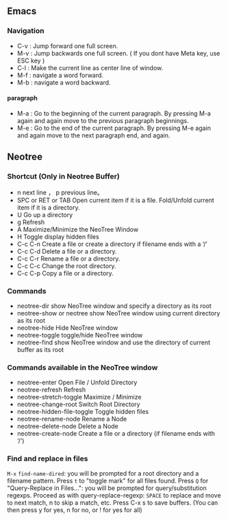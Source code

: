 ## Emacs

### Navigation

- C-v : Jump forward one full screen.
- M-v : Jump backwards one full screen. ( If you dont have Meta key, use ESC key )
- C-l : Make the current line as center line of window.
- M-f : navigate a word forward.
- M-b : navigate a word backward.

#### paragraph
- M-a : Go to the beginning of the current paragraph. By pressing M-a again and again move to the previous paragraph beginnings.
- M-e : Go to the end of the current paragraph. By pressing M-e again and again move to the next paragraph end, and again.


## Neotree
### Shortcut (Only in Neotree Buffer)
- n next line ， p previous line。
- SPC or RET or TAB Open current item if it is a file. Fold/Unfold current item if it is a directory.
- U Go up a directory
- g Refresh
- A Maximize/Minimize the NeoTree Window
- H Toggle display hidden files
- C-c C-n Create a file or create a directory if filename ends with a ‘/’
- C-c C-d Delete a file or a directory.
- C-c C-r Rename a file or a directory.
- C-c C-c Change the root directory.
- C-c C-p Copy a file or a directory.

### Commands
- neotree-dir show NeoTree window and specify a directory as its root
- neotree-show or neotree show NeoTree window using current directory as its root
- neotree-hide Hide NeoTree window
- neotree-toggle toggle/hide NeoTree window
- neotree-find show NeoTree window and use the directory of current buffer as its root

### Commands available in the NeoTree window
- neotree-enter Open File / Unfold Directory
- neotree-refresh Refresh
- neotree-stretch-toggle Maximize / Minimize
- neotree-change-root Switch Root Directory
- neotree-hidden-file-toggle Toggle hidden files 
- neotree-rename-node Rename a Node
- neotree-delete-node Delete a Node
- neotree-create-node Create a file or a directory (if filename ends with ‘/’)

### Find and replace in files
`M-x` `find-name-dired`: you will be prompted for a root directory and a filename pattern.
Press `t` to "toggle mark" for all files found.
Press `Q` for "Query-Replace in Files...": you will be prompted for query/substitution regexps.
Proceed as with query-replace-regexp: `SPACE` to replace and move to next match, n to skip a match, etc.
Press C-x s to save buffers. (You can then press y for yes, n for no, or ! for yes for all)


